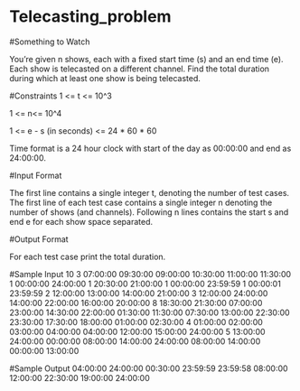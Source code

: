 # Telecasting_problem

#Something to Watch

You’re given n shows, each with a fixed start time (s) and an end time (e). Each show is telecasted on a different channel. Find the total duration during which at least one show is being telecasted.


#Constraints
1 <= t <= 10^3

1 <= n<= 10^4

1 <= e - s (in seconds) <= 24 * 60 * 60


Time format is a 24 hour clock with start of the day as 00:00:00 and end as 24:00:00.


#Input Format

The first line contains a single integer t, denoting the number of test cases. 
The first line of each test case contains a single integer n denoting the number of shows (and channels). 
Following n lines contains the start s and end e for each show space separated.

#Output Format

For each test case print the total duration.

#Sample Input
10
3
07:00:00 09:30:00
09:00:00 10:30:00
11:00:00 11:30:00
1
00:00:00 24:00:00
1
20:30:00 21:00:00
1
00:00:00 23:59:59
1
00:00:01 23:59:59
2
12:00:00 13:00:00
14:00:00 21:00:00
3
12:00:00 24:00:00
14:00:00 22:00:00
16:00:00 20:00:00
8
18:30:00 21:30:00
07:00:00 23:00:00
14:30:00 22:00:00
01:30:00 11:30:00
07:30:00 13:00:00
22:30:00 23:30:00
17:30:00 18:00:00
01:00:00 02:30:00
4
01:00:00 02:00:00
03:00:00 04:00:00
04:00:00 12:00:00
15:00:00 24:00:00
5
13:00:00 24:00:00
00:00:00 08:00:00
14:00:00 24:00:00
08:00:00 14:00:00
00:00:00 13:00:00


#Sample Output
04:00:00
24:00:00
00:30:00
23:59:59
23:59:58
08:00:00
12:00:00
22:30:00
19:00:00
24:00:00
